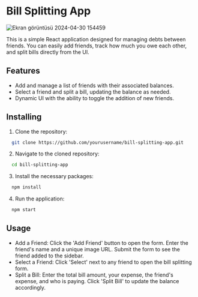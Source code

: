 # Bill Splitting App
![Ekran görüntüsü 2024-04-30 154459](https://github.com/dhnozr/eat-split/assets/115792609/e03e61a0-8ed2-4dee-a2b5-1dc2353886b8)


This is a simple React application designed for managing debts between friends. You can easily add friends, track how much you owe each other, and split bills directly from the UI.

## Features

- Add and manage a list of friends with their associated balances.
- Select a friend and split a bill, updating the balance as needed.
- Dynamic UI with the ability to toggle the addition of new friends.

## Installing

1. Clone the repository:

```bash
  git clone https://github.com/yourusername/bill-splitting-app.git
```

2. Navigate to the cloned repository:

```bash
  cd bill-splitting-app
```

3. Install the necessary packages:

```bash
  npm install
```

4. Run the application:

```bash
  npm start
```

## Usage

- Add a Friend: Click the 'Add Friend' button to open the form. Enter the friend's name and a unique image URL. Submit the form to see the friend added to the sidebar.
- Select a Friend: Click 'Select' next to any friend to open the bill splitting form.
- Split a Bill: Enter the total bill amount, your expense, the friend's expense, and who is paying. Click 'Split Bill' to update the balance accordingly.

